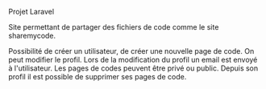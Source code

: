 Projet Laravel

Site permettant de partager des fichiers de code comme le site sharemycode.

Possibilité de créer un utilisateur, de créer une nouvelle page de code. On peut modifier le profil. Lors de la modification du profil un email est envoyé à l'utilisateur. Les pages de codes peuvent être privé ou public. Depuis son profil il est possible de supprimer ses pages de code.
